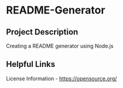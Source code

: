 # README-Generator

## Project Description

Creating a README generator using Node.js


## Helpful Links

 License Information - https://opensource.org/